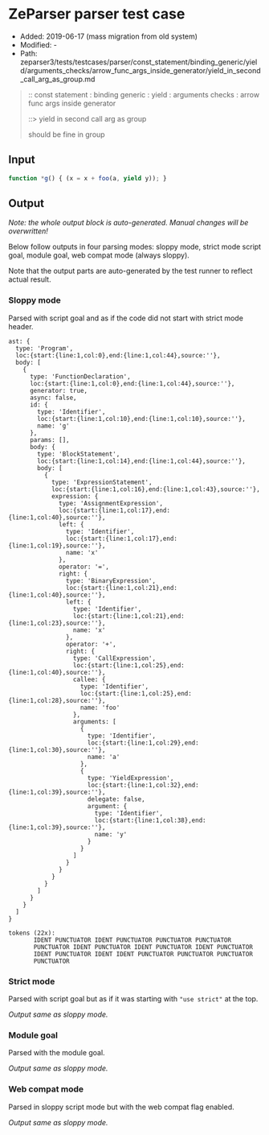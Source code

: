 # ZeParser parser test case

- Added: 2019-06-17 (mass migration from old system)
- Modified: -
- Path: zeparser3/tests/testcases/parser/const_statement/binding_generic/yield/arguments_checks/arrow_func_args_inside_generator/yield_in_second_call_arg_as_group.md

> :: const statement : binding generic : yield : arguments checks : arrow func args inside generator
>
> ::> yield in second call arg as group
>
> should be fine in group

## Input

`````js
function *g() { (x = x + foo(a, yield y)); }
`````

## Output

_Note: the whole output block is auto-generated. Manual changes will be overwritten!_

Below follow outputs in four parsing modes: sloppy mode, strict mode script goal, module goal, web compat mode (always sloppy).

Note that the output parts are auto-generated by the test runner to reflect actual result.

### Sloppy mode

Parsed with script goal and as if the code did not start with strict mode header.

`````
ast: {
  type: 'Program',
  loc:{start:{line:1,col:0},end:{line:1,col:44},source:''},
  body: [
    {
      type: 'FunctionDeclaration',
      loc:{start:{line:1,col:0},end:{line:1,col:44},source:''},
      generator: true,
      async: false,
      id: {
        type: 'Identifier',
        loc:{start:{line:1,col:10},end:{line:1,col:10},source:''},
        name: 'g'
      },
      params: [],
      body: {
        type: 'BlockStatement',
        loc:{start:{line:1,col:14},end:{line:1,col:44},source:''},
        body: [
          {
            type: 'ExpressionStatement',
            loc:{start:{line:1,col:16},end:{line:1,col:43},source:''},
            expression: {
              type: 'AssignmentExpression',
              loc:{start:{line:1,col:17},end:{line:1,col:40},source:''},
              left: {
                type: 'Identifier',
                loc:{start:{line:1,col:17},end:{line:1,col:19},source:''},
                name: 'x'
              },
              operator: '=',
              right: {
                type: 'BinaryExpression',
                loc:{start:{line:1,col:21},end:{line:1,col:40},source:''},
                left: {
                  type: 'Identifier',
                  loc:{start:{line:1,col:21},end:{line:1,col:23},source:''},
                  name: 'x'
                },
                operator: '+',
                right: {
                  type: 'CallExpression',
                  loc:{start:{line:1,col:25},end:{line:1,col:40},source:''},
                  callee: {
                    type: 'Identifier',
                    loc:{start:{line:1,col:25},end:{line:1,col:28},source:''},
                    name: 'foo'
                  },
                  arguments: [
                    {
                      type: 'Identifier',
                      loc:{start:{line:1,col:29},end:{line:1,col:30},source:''},
                      name: 'a'
                    },
                    {
                      type: 'YieldExpression',
                      loc:{start:{line:1,col:32},end:{line:1,col:39},source:''},
                      delegate: false,
                      argument: {
                        type: 'Identifier',
                        loc:{start:{line:1,col:38},end:{line:1,col:39},source:''},
                        name: 'y'
                      }
                    }
                  ]
                }
              }
            }
          }
        ]
      }
    }
  ]
}

tokens (22x):
       IDENT PUNCTUATOR IDENT PUNCTUATOR PUNCTUATOR PUNCTUATOR
       PUNCTUATOR IDENT PUNCTUATOR IDENT PUNCTUATOR IDENT PUNCTUATOR
       IDENT PUNCTUATOR IDENT IDENT PUNCTUATOR PUNCTUATOR PUNCTUATOR
       PUNCTUATOR
`````

### Strict mode

Parsed with script goal but as if it was starting with `"use strict"` at the top.

_Output same as sloppy mode._

### Module goal

Parsed with the module goal.

_Output same as sloppy mode._

### Web compat mode

Parsed in sloppy script mode but with the web compat flag enabled.

_Output same as sloppy mode._
